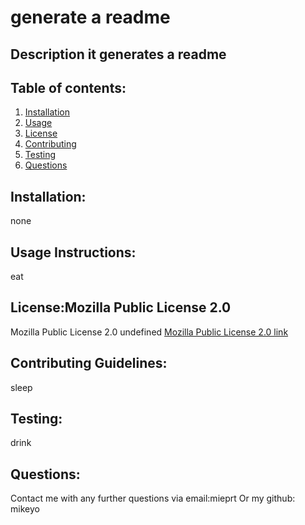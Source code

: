 # generate a readme 
  ## Description it generates a readme
  ## Table of contents: 
  1. [Installation](#Installation)
  1. [Usage](#Usage-Instructions)
  1. [License](#License)
  1. [Contributing](#Contributing-Guidelines)
  1. [Testing](#Testing)
  1. [Questions](#Questions)

  ## Installation:  
  none

  ## Usage Instructions:
  eat

  ## License:Mozilla Public License 2.0
  Mozilla Public License 2.0 undefined
    [Mozilla Public License 2.0 link](undefined)

  ## Contributing Guidelines:
  sleep

  ## Testing:
  drink

  ## Questions:
  Contact me with any further questions via email:mieprt
  Or my github: mikeyo